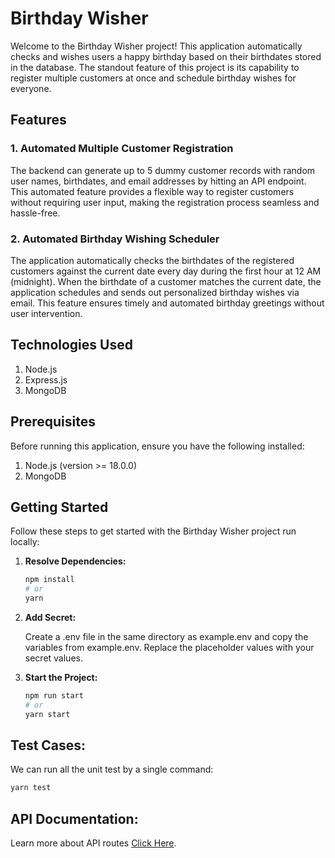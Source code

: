 
# Birthday Wisher

Welcome to the Birthday Wisher project! This application automatically checks and wishes users a happy birthday based on their birthdates stored in the database. The standout feature of this project is its capability to register multiple customers at once and schedule birthday wishes for everyone.

## Features

### 1. Automated Multiple Customer Registration

The backend can generate up to 5 dummy customer records with random user names, birthdates, and email addresses by hitting an API endpoint. This automated feature provides a flexible way to register customers without requiring user input, making the registration process seamless and hassle-free.

### 2. Automated Birthday Wishing Scheduler

The application automatically checks the birthdates of the registered customers against the current date every day during the first hour at 12 AM (midnight). When the birthdate of a customer matches the current date, the application schedules and sends out personalized birthday wishes via email. This feature ensures timely and automated birthday greetings without user intervention.

## Technologies Used
1. Node.js
2. Express.js
3. MongoDB

## Prerequisites
Before running this application, ensure you have the following installed:
1. Node.js (version >= 18.0.0)
2. MongoDB 

## Getting Started

Follow these steps to get started with the Birthday Wisher project run locally:

1. **Resolve Dependencies:**
   ```bash
   npm install
   # or
   yarn 
   ```

2. **Add Secret:**
   
   Create a .env file in the same directory as example.env and copy the 
   variables from example.env. Replace the placeholder values with your secret 
   values.

3. **Start the Project:**
   ```bash
   npm run start
   # or
   yarn start
   ```

## Test Cases: 
We can run all the unit test by a single command:
   ```bash
   yarn test
   ```

## API Documentation:
Learn more about API routes [Click Here](https://documenter.getpostman.com/view/19524228/2sA3BrZWHu).
